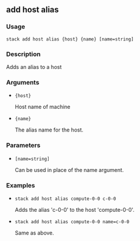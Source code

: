 ## add host alias

### Usage

`stack add host alias {host} {name} [name=string]`

### Description

Adds an alias to a host

### Arguments

* `{host}`

   Host name of machine

* `{name}`

   The alias name for the host.


### Parameters
* `[name=string]`

   Can be used in place of the name argument.

### Examples

* `stack add host alias compute-0-0 c-0-0`

   Adds the alias 'c-0-0' to the host 'compute-0-0'.

* `stack add host alias compute-0-0 name=c-0-0`

   Same as above.



